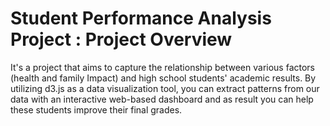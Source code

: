 # Student Performance Analysis Project : Project Overview
It's a project that aims to capture the relationship between various factors (health and family Impact) and high school students' academic results. By utilizing d3.js as a data visualization tool, you can extract patterns from our data with an interactive web-based dashboard and as result you can help these students improve their final grades.
